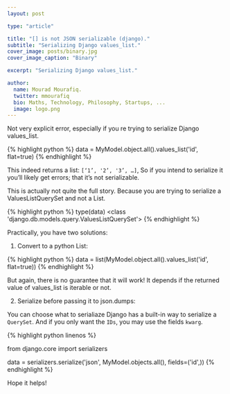 ```yaml
---
layout: post

type: "article"

title: "[] is not JSON serializable (django)."
subtitle: "Serializing Django values_list."
cover_image: posts/binary.jpg
cover_image_caption: "Binary"

excerpt: "Serializing Django values_list."

author:
  name: Mourad Mourafiq.
  twitter: mmourafiq
  bio: Maths, Technology, Philosophy, Startups, ...
  image: logo.png
---
```


Not very explicit error, especially if you re trying to serialize Django values_list.

{% highlight python %}
data = MyModel.object.all().values_list('id', flat=true)
{% endhighlight %}

This indeed returns a list: `[‘1’, '2’, '3’, …]`, So if you intend to serialize it you’ll likely get errors; that it’s not serializable.

This is actually not quite the full story. Because you are trying to serialize a ValuesListQuerySet and not a List.

{% highlight python  %}
type(data) <class 'django.db.models.query.ValuesListQuerySet'>
{% endhighlight %}

Practically, you have two solutions:

 1. Convert to a python List:

{% highlight python  %}
data = list(MyModel.object.all().values_list('id', flat=true))
{% endhighlight %}

But again, there is no guarantee that it will work! It depends if the returned value of values_list is iterable or not.

 2. Serialize before passing it to json.dumps:

You can choose what to serialiaze Django has a built-in way to serialize a `QuerySet`. And if you only want the `IDs`, you may use the fields `kwarg`.

{% highlight python linenos %}

from django.core import serializers

data = serializers.serialize('json', MyModel.objects.all(), fields=('id',))
{% endhighlight %}

Hope it helps!
